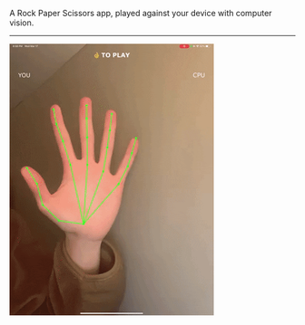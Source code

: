 
A Rock Paper Scissors app, played against your device with computer vision.

-----

![Demo](demo/demo.gif)
